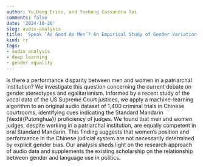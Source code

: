 ```yaml
---
author: Yu,Dong Erico, and Yuehong Cassandra Tai
comments: false
date: '2024-10-20'
slug: audio-analysis
title: 'Speak ‘As Good As Men’? An Empirical Study of Gender Variation in Chinese Courtroom Audio'
kind: rr
tags:
- audio analysis
- deep learning
- gender equality
---
```



Is there a performance disparity between men and women in a patriarchal institution? We investigate this question concerning the current debate on gender stereotypes and egalitarianism. Informed by a recent study of the vocal data of the US Supreme Court justices, we apply a machine-learning algorithm to an original audio dataset of 1,400 criminal trials in Chinese courtrooms, identifying cues indicating the Standard Mandarin (\textit{Putonghua}) proficiency of judges. We found that men and women judges, despite working in a patriarchal institution, are equally competent in oral Standard Mandarin. This finding suggests that women’s position and performance in the Chinese judicial system are not necessarily determined by explicit gender bias. Our analysis sheds light on the research approach of audio data and supplements the existing scholarship on the relationship between gender and language use in politics.